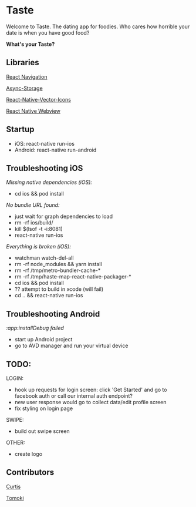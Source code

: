 # Taste

Welcome to Taste. The dating app for foodies. Who cares how horrible your date is when you have good food?

**What's your Taste?**

## Libraries

[React Navigation](https://reactnavigation.org)

[Async-Storage](https://github.com/react-native-community/async-storage)

[React-Native-Vector-Icons](https://github.com/oblador/react-native-vector-icons)

[React Native Webview](https://github.com/react-native-community/react-native-webview)

## Startup

- iOS: react-native run-ios
- Android: react-native run-android

## Troubleshooting iOS

_Missing native dependencies (iOS):_

- cd ios && pod install

_No bundle URL found:_

- just wait for graph dependencies to load
- rm -rf ios/build/
- kill \$(lsof -t -i:8081)
- react-native run-ios

_Everything is broken (iOS):_

- watchman watch-del-all
- rm -rf node_modules && yarn install
- rm -rf /tmp/metro-bundler-cache-\*
- rm -rf /tmp/haste-map-react-native-packager-\*
- cd ios && pod install
- ?? attempt to build in xcode (will fail)
- cd .. && react-native run-ios

## Troubleshooting Android

_:app:installDebug failed_

- start up Android project
- go to AVD manager and run your virtual device

## TODO:

LOGIN:

- hook up requests for login screen: click 'Get Started' and go to facebook auth or call our internal auth endpoint?
- new user response would go to collect data/edit profile screen
- fix styling on login page

SWIPE:

- build out swipe screen

OTHER:

- create logo

## Contributors

[Curtis](https://curtisrodgers.com/)

[Tomoki](https://github.com/lamt3/)
